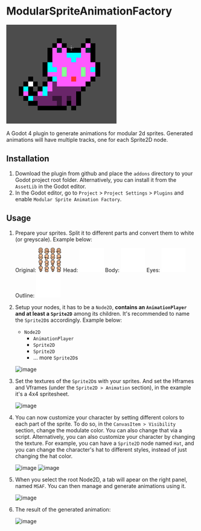 # ModularSpriteAnimationFactory
![NeonCatIcon](https://github.com/kyboon/ModularSpriteAnimationFactory/blob/master/addons/modular_sprite_animation_factory/icon.png)

A Godot 4 plugin to generate animations for modular 2d sprites. Generated animations will have multiple tracks, one for each Sprite2D node.

## Installation
1. Download the plugin from github and place the `addons` directory to your Godot project root folder. Alternatively, you can install it from the `AssetLib` in the Godot editor.
2. In the Godot editor, go to `Project` > `Project Settings` > `Plugins` and enable `Modular Sprite Animation Factory`.

## Usage
1. Prepare your sprites. Split it to different parts and convert them to white (or greyscale). Example below:
   
   Original:
   ![Original](https://github.com/kyboon/ModularSpriteAnimationFactory/blob/master/example/assets/character_base_16x16.png)
   Head:
   ![Head](https://github.com/kyboon/ModularSpriteAnimationFactory/blob/master/example/assets/character_base_head.png)
   Body:
   ![Head](https://github.com/kyboon/ModularSpriteAnimationFactory/blob/master/example/assets/character_base_body.png)
   Eyes:
   ![Head](https://github.com/kyboon/ModularSpriteAnimationFactory/blob/master/example/assets/character_base_eyes.png)
   Outline:
   ![Head](https://github.com/kyboon/ModularSpriteAnimationFactory/blob/master/example/assets/character_base_outlines.png)
   
2. Setup your nodes, it has to be a `Node2D`, **contains an `AnimationPlayer` and at least a `Sprite2D`** among its children. It's recommended to name the `Sprite2D`s accordingly. Example below:
   
   - `Node2D`
       - `AnimationPlayer`
       - `Sprite2D`
       - `Sprite2D`
       - ... more `Sprite2D`s
         
    ![image](https://github.com/kyboon/ModularSpriteAnimationFactory/assets/24255335/c5050f25-0de4-4c87-ba66-6975068d67ed)
3. Set the textures of the `Sprite2D`s with your sprites. And set the Hframes and Vframes (under the `Sprite2D > Animation` section), in the example it's a 4x4 spritesheet.
   
   ![image](https://github.com/kyboon/ModularSpriteAnimationFactory/assets/24255335/03a9659c-f43c-424b-a997-981b6bbd1a71)

4. You can now customize your character by setting different colors to each part of the sprite. To do so, in the `CanvasItem > Visibility` section, change the modulate color. You can also change that via a script. Alternatively, you can also customize your character by changing the texture. For example, you can have a `Sprite2D` node named `Hat`, and you can change the character's hat to different styles, instead of just changing the hat color.
   
   ![image](https://github.com/kyboon/ModularSpriteAnimationFactory/assets/24255335/2ad46b56-953e-4cd3-8344-af3e188a8624)
   ![image](https://github.com/kyboon/ModularSpriteAnimationFactory/assets/24255335/ff7a6a07-c91e-47ef-a7eb-7ee72fcfc041)
  
5. When you select the root Node2D, a tab will apear on the right panel, named `MSAF`. You can then manage and generate animations using it.
   
   ![image](https://github.com/kyboon/ModularSpriteAnimationFactory/assets/24255335/534c81bf-99f8-450d-8a85-a35ffd3902e2)

6. The result of the generated animation:

   ![image](https://github.com/kyboon/ModularSpriteAnimationFactory/assets/24255335/d2c96a0b-db67-4e16-ade0-01085408a640)

